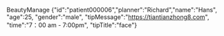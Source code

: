 BeautyManage {"id":"patient000006","planner":"Richard","name":"Hans", "age":25, "gender":"male", "tipMessage":"https://tiantianzhong8.com", "time":"7：00 am - 7:00pm", "tipTitle":"face"}
